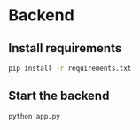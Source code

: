 # Backend

## Install requirements
```bash
pip install -r requirements.txt
```

## Start the backend
```bash
python app.py
```
